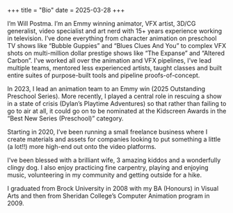 +++
title = "Bio"
date = 2025-03-28
+++

I’m Will Postma. I’m an Emmy winning animator, VFX artist, 3D/CG generalist, video specialist and art nerd with 15+ years experience working in television. I’ve done everything from character animation on preschool TV shows like “Bubble Guppies” and “Blues Clues And You” to complex VFX shots on multi-million dollar prestige shows like “The Expanse” and “Altered Carbon”. I’ve worked all over the animation and VFX pipelines, I’ve lead multiple teams, mentored less experienced artists, taught classes and built entire suites of purpose-built tools and pipeline proofs-of-concept. 

In 2023, I lead an animation team to an Emmy win (2025 Outstanding Preschool Series). More recently, I played a central role in rescuing a show in a state of crisis (Dylan’s Playtime Adventures) so that rather than failing to go to air at all, it could go on to be nominated at the Kidscreen Awards in the “Best New Series (Preschool)” category. 

Starting in 2020, I’ve been running a small freelance business where I create materials and assets for companies looking to put something a little (a lot!!) more high-end out onto the video platforms. 

I’ve been blessed with a brilliant wife, 3 amazing kiddos and a wonderfully clingy dog. I also enjoy practicing fine carpentry, playing and enjoying music, volunteering in my community and getting outside for a hike.


I graduated from Brock University in 2008 with my BA (Honours) in Visual Arts and then from Sheridan College’s Computer Animation program in 2009. 